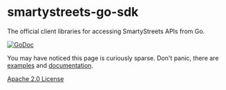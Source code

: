 # smartystreets-go-sdk

The official client libraries for accessing SmartyStreets APIs from Go.

[![GoDoc](https://godoc.org/github.com/smartystreets/smartystreets-go-sdk?status.png)](http://godoc.org/github.com/smartystreets/smartystreets-go-sdk)

You may have noticed this page is curiously sparse. Don't panic, there are [examples](/examples) and [documentation](https://godoc.org/github.com/smartystreets/smartystreets-go-sdk).

[Apache 2.0 License](LICENSE.md)
